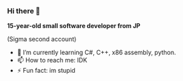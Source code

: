 ### Hi there 👋
**15-year-old small software developer from JP**

 (Sigma second account)

- 🌱 I’m currently learning C#, C++, x86 assembly, python.
- 📫 How to reach me: IDK
- ⚡ Fun fact: im stupid

 
<!--
**KTdayo2nd/KTdayo2nd** is a ✨ _special_ ✨ repository because its `README.md` (this file) appears on your GitHub profile.

Here are some ideas to get you started:

- 🔭 I’m currently working on ...
- 🌱 I’m currently learning ...
- 👯 I’m looking to collaborate on ...
- 🤔 I’m looking for help with ...
- 💬 Ask me about ...
- 📫 How to reach me: ...
- 😄 Pronouns: ...
- ⚡ Fun fact: ...
-->
